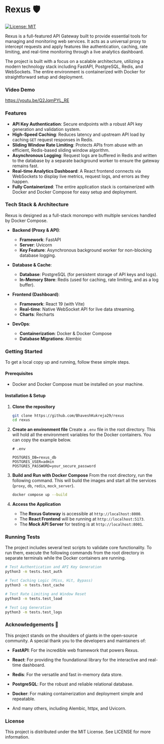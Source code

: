 # Rexus 🛡️

[![License: MIT](https://img.shields.io/badge/License-MIT-yellow.svg)](https://opensource.org/licenses/MIT)

Rexus is a full-featured API Gateway built to provide essential tools for managing and monitoring web services. It acts as a universal proxy to intercept requests and apply features like authentication, caching, rate limiting, and real-time monitoring through a live analytics dashboard.

The project is built with a focus on a scalable architecture, utilizing a modern technology stack including FastAPI, PostgreSQL, Redis, and WebSockets. The entire environment is containerized with Docker for straightforward setup and deployment.

### Video Demo

https://youtu.be/Q2JqmPYL_RE

### Features

* **API Key Authentication**: Secure endpoints with a robust API key generation and validation system.
* **High-Speed Caching**: Reduces latency and upstream API load by caching `GET` request responses in Redis.
* **Sliding Window Rate Limiting**: Protects APIs from abuse with an efficient, Redis-based sliding window algorithm.
* **Asynchronous Logging**: Request logs are buffered in Redis and written to the database by a separate background worker to ensure the gateway remains fast.
* **Real-time Analytics Dashboard**: A React frontend connects via WebSockets to display live metrics, request logs, and errors as they happen.
* **Fully Containerized**: The entire application stack is containerized with Docker and Docker Compose for easy setup and deployment.

### Tech Stack & Architecture

Rexus is designed as a full-stack monorepo with multiple services handled by Docker Compose.

* **Backend (Proxy & API)**:
    * **Framework**: FastAPI
    * **Server**: Uvicorn
    * **Key Feature**: Asynchronous background worker for non-blocking database logging.

* **Database & Cache**:
    * **Database**: PostgreSQL (for persistent storage of API keys and logs).
    * **In-Memory Store**: Redis (used for caching, rate limiting, and as a log buffer).

* **Frontend (Dashboard)**:
    * **Framework**: React 19 (with Vite)
    * **Real-time**: Native WebSocket API for live data streaming.
    * **Charts**: Recharts

* **DevOps**:
    * **Containerization**: Docker & Docker Compose
    * **Database Migrations**: Alembic

### Getting Started

To get a local copy up and running, follow these simple steps.

#### Prerequisites

* Docker and Docker Compose must be installed on your machine.

#### Installation & Setup

1.  **Clone the repository**
    ```sh
    git clone https://github.com/BhaveshKukreja29/rexus
    cd rexus
    ```

2.  **Create an environment file**
    Create a `.env` file in the root directory. This will hold all the environment variables for the Docker containers. You can copy the example below.

    ```env
    # .env

    POSTGRES_DB=rexus_db
    POSTGRES_USER=admin
    POSTGRES_PASSWORD=your_secure_password
    ```

3.  **Build and Run with Docker Compose**
    From the root directory, run the following command. This will build the images and start all the services (`proxy`, `db`, `redis`, `mock_server`).

    ```sh
    docker compose up --build
    ```

4.  **Access the Application**
    * The **Rexus Gateway** is accessible at `http://localhost:8000`.
    * The **React Frontend** will be running at `http://localhost:5173`.
    * The **Mock API Server** for testing is at `http://localhost:8001`.

### Running Tests

The project includes several test scripts to validate core functionality. To run them, execute the following commands from the root directory in separate terminals while the Docker containers are running.

```sh
# Test Authentication and API Key Generation
python3 -m tests.test_auth

# Test Caching Logic (Miss, Hit, Bypass)
python3 -m tests.test_cache

# Test Rate Limiting and Window Reset
python3 -m tests.test_load

# Test Log Generation
python3 -m tests.test_logs
```

### Acknowledgements 🙏

This project stands on the shoulders of giants in the open-source community. A special thank you to the developers and maintainers of:

* **FastAPI**: For the incredible web framework that powers Rexus.

* **React**: For providing the foundational library for the interactive and real-time dashboard.

* **Redis**: For the versatile and fast in-memory data store.

* **PostgreSQL**: For the robust and reliable relational database.

* **Docker**: For making containerization and deployment simple and repeatable.

* And many others, including Alembic, httpx, and Uvicorn.

### License

This project is distributed under the MIT License. See LICENSE for more information.